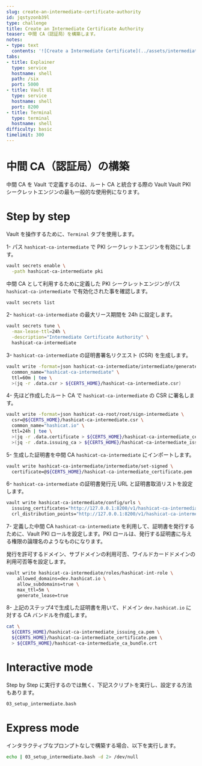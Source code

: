 ```yaml
---
slug: create-an-intermediate-certificate-authority
id: jqstyzonb39l
type: challenge
title: Create an Intermediate Certificate Authority
teaser: 中間 CA（認証局）を構築します。
notes:
- type: text
  contents: '![Create a Intermediate Certificate](../assets/intermediate_cert.png)'
tabs:
- title: Explainer
  type: service
  hostname: shell
  path: /six
  port: 5000
- title: Vault UI
  type: service
  hostname: shell
  port: 8200
- title: Terminal
  type: terminal
  hostname: shell
difficulty: basic
timelimit: 300
---
```

中間 CA（認証局）の構築
============================================

中間 CA を Vault で定義するのは、ルート CA と統合する際の Vault Vault PKI シークレットエンジンの最も一般的な使用例になります。

Step by step
============

Vault を操作するために、`Terminal` タブを使用します。

1- パス `hashicat-ca-intermediate` で PKI シークレットエンジンを有効にします。
```bash
vault secrets enable \
  -path hashicat-ca-intermediate pki
```

中間 CA として利用するために定義した PKI シークレットエンジンがパス `hashicat-ca-intermediate` で有効化された事を確認します。
```bash
vault secrets list
```

2- `hashicat-ca-intermediate` の最大リース期間を 24h に設定します。
```bash
vault secrets tune \
  -max-lease-ttl=24h \
  -description="Intermediate Certificate Authority" \
  hashicat-ca-intermediate
```

3- `hashicat-ca-intermediate` の証明書署名リクエスト (CSR) を生成します。
```bash
vault write -format=json hashicat-ca-intermediate/intermediate/generate/internal \
  common_name="hashicat-ca-intermediate" \
  ttl=60m | tee \
  >(jq -r .data.csr > ${CERTS_HOME}/hashicat-ca-intermediate.csr)
```

4- 先ほど作成したルート CA で `hashicat-ca-intermediate` の CSR に署名します。
```bash
vault write -format=json hashicat-ca-root/root/sign-intermediate \
  csr=@${CERTS_HOME}/hashicat-ca-intermediate.csr \
  common_name="hashicat.io" \
  ttl=24h | tee \
  >(jq -r .data.certificate > ${CERTS_HOME}/hashicat-ca-intermediate_certificate.pem) \
  >(jq -r .data.issuing_ca > ${CERTS_HOME}/hashicat-ca-intermediate_issuing_ca.pem)
```

5- 生成した証明書を中間 CA `hashicat-ca-intermediate` にインポートします。
```bash
vault write hashicat-ca-intermediate/intermediate/set-signed \
  certificate=@${CERTS_HOME}/hashicat-ca-intermediate_certificate.pem
```

6- `hashicat-ca-intermediate` の証明書発行元 URL と証明書取消リストを設定します。
```bash
vault write hashicat-ca-intermediate/config/urls \
  issuing_certificates="http://127.0.0.1:8200/v1/hashicat-ca-intermediate/ca" \
  crl_distribution_points="http://127.0.0.1:8200/v1/hashicat-ca-intermediate/crl"
```

7- 定義した中間 CA `hashicat-ca-intermediate` を利用して、証明書を発行するために、Vault PKI ロールを設定します。PKI ロールは、発行する証明書に与える権限の論理名のようなものになります。

発行を許可するドメイン、サブドメインの利用可否、ワイルドカードドメインの利用可否等を設定します。
```bash
vault write hashicat-ca-intermediate/roles/hashicat-int-role \
    allowed_domains=dev.hashicat.io \
    allow_subdomains=true \
    max_ttl=5m \
    generate_lease=true
```

8- 上記のステップ4で生成した証明書を用いて、ドメイン `dev.hashicat.io` に対する CA バンドルを作成します。
```bash
cat \
  ${CERTS_HOME}/hashicat-ca-intermediate_issuing_ca.pem \
  ${CERTS_HOME}/hashicat-ca-intermediate_certificate.pem \
  > ${CERTS_HOME}/hashicat-ca-intermediate_ca_bundle.crt
```

Interactive mode
================

Step by Step に実行するのでは無く、下記スクリプトを実行し、設定する方法もあります。

```bash
03_setup_intermediate.bash
```

Express mode
============

インタラクティブなプロンプトなしで構築する場合、以下を実行します。

```bash
echo | 03_setup_intermediate.bash -d 2> /dev/null
```


